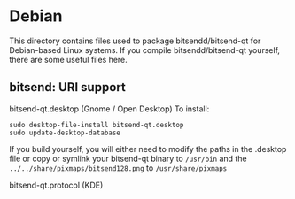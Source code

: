 ﻿
Debian
====================
This directory contains files used to package bitsendd/bitsend-qt
for Debian-based Linux systems. If you compile bitsendd/bitsend-qt yourself, there are some useful files here.

## bitsend: URI support ##


bitsend-qt.desktop  (Gnome / Open Desktop)
To install:

	sudo desktop-file-install bitsend-qt.desktop
	sudo update-desktop-database

If you build yourself, you will either need to modify the paths in
the .desktop file or copy or symlink your bitsend-qt binary to `/usr/bin`
and the `../../share/pixmaps/bitsend128.png` to `/usr/share/pixmaps`

bitsend-qt.protocol (KDE)

